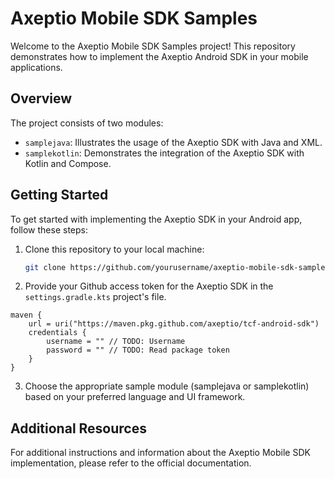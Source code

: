 # Axeptio Mobile SDK Samples

Welcome to the Axeptio Mobile SDK Samples project! This repository demonstrates how to implement the Axeptio Android SDK in your mobile applications.

## Overview

The project consists of two modules:
- `samplejava`: Illustrates the usage of the Axeptio SDK with Java and XML.
- `samplekotlin`: Demonstrates the integration of the Axeptio SDK with Kotlin and Compose.

## Getting Started

To get started with implementing the Axeptio SDK in your Android app, follow these steps:

1. Clone this repository to your local machine:

   ```bash
   git clone https://github.com/yourusername/axeptio-mobile-sdk-samples.git

2. Provide your Github access token for the Axeptio SDK in the `settings.gradle.kts` project's file.
```
maven {  
	url = uri("https://maven.pkg.github.com/axeptio/tcf-android-sdk")  
	credentials {  
		username = "" // TODO: Username  
		password = "" // TODO: Read package token  
	}  
}
```

3.  Choose the appropriate sample module (samplejava or samplekotlin) based on your preferred language and UI framework.

## Additional Resources

For additional instructions and information about the Axeptio Mobile SDK implementation, please refer to the official documentation.